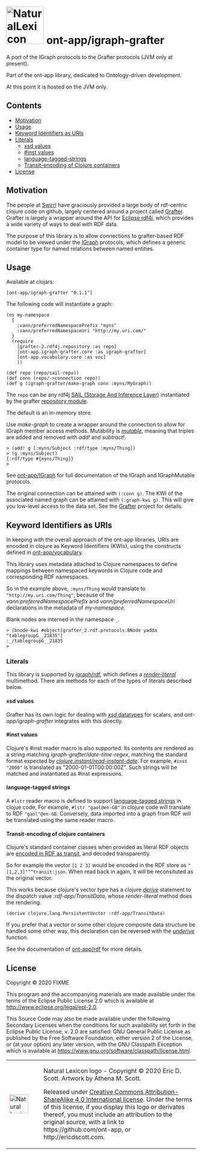 # <img src="http://ericdscott.com/NaturalLexiconLogo.png" alt="NaturalLexicon logo" :width=100 height=100/> ont-app/igraph-grafter 

A port of the IGraph protocols to the Grafter protocols (JVM only at present).

Part of the ont-app library, dedicated to Ontology-driven development.

At this point it is hosted on the JVM only.

## Contents
- [Motivation](#h2-motivation)
- [Usage](#h2-usage)
- [Keyword Identifiers as URIs](#h2-keyword-identifiers)
- [Literals](#h2-literals)
  - [xsd values](#h3-xsd)
  - [#inst values](#h3-inst-values)
  - [language-tagged-strings](#h3-language-tagged-strings)
  - [Transit-encoding of Clojure containers](#h3-transit-encoding)
- [License](#h2-license)

<a name="h2-motivation"></a>
## Motivation
The people at [Swirrl](https://www.swirrl.com/) have graciously
provided a large body of rdf-centric clojure code on github, largely
centered around a project called
[Grafter](https://github.com/Swirrl/grafter). Grafter is largely a
wrapper around the API for [Eclipse rdf4j](https://rdf4j.org/), which
provides a wide variety of ways to deal with RDF data.

The purpose of this library is to allow connections to grafter-based
RDF model to be viewed under the
[IGraph](https://github.com/ont-app/igraph) protocols, which defines a
generic container type for named relations between named entities.

<a name="h2-usage"></a>
## Usage

Available at clojars:

```
[ont-app/igraph-grafter "0.1.1"]
```

The following code will instantiate a graph:

```
(ns my-namespace
  {
    :vann/preferredNamespacePrefix "myns"
    :vann/preferredNamespaceUri "http://my.uri.com/"
  }
  (require 
    [grafter-2.rdf4j.repository :as repo]
    [ont-app.igraph-grafter.core :as igraph-grafter]
    [ont-app.vocabulary.core :as voc]  
    ))

(def repo (repo/sail-repo))
(def conn (repo/->connection repo))
(def g (igraph-grafter/make-graph conn :myns/MyGraph))
```

The `repo` can be any rdf4j [SAIL (Storage And Inference Layer)](https://rdf4j.org/javadoc/latest/org/eclipse/rdf4j/sail/package-summary.html)
instantiated by the grafter [repository
module](https://cljdoc.org/d/grafter/grafter/2.0.3/api/grafter-2.rdf4j.repository).

The default is an in-memory store.

Use _make-graph_ to create a wrapper around the connection to allow
for IGraph member access methods. Mutability is
[_mutable_](https://github.com/ont-app/igraph#IGraphMutable), meaning
that triples are added and removed with _add!_ and _subtract!_.

```
> (add! g [:myns/Subject :rdf/type :myns/Thing])
> (g :myns/Subject)
{:rdf/type #{myns/Thing}}
>
```

See [ont-app/IGraph](https://github.com/ont-app/igraph) for
full documentation of the IGraph and IGraphMutable protocols.

The original connection can be attained with `(:conn g)`.  The KWI of
the associated named graph can be attained with `(:graph-kwi g)`. This
will give you low-level access to the data set. See the
[Grafter](https://github.com/Swirrl/grafter) project for details.


<a name="h2-keyword-identifiers"></a>
## Keyword Identifiers as URIs

In keeping with the overall approach of the ont-app libraries, URIs
are encoded in clojure as Keyword Identifiers (KWIs), using the
constructs defined in
[ont-app/vocabulary](https://github.com/ont-app/vocabulary).

This library uses metadata attached to Clojure namespaces to define
mappings between namespaced keywords in Clojure code and corresponding
RDF namespaces.

So in the example above, `:myns/Thing` would translate to
`"http://my.uri.com/Thing"`, because of the
_vann:preferredNamespacePrefix_ and _vann/preferredNamespaceUri_
declarations in the metadata of _my-namespace_.

Blank nodes are interned in the namespace `_`. 

```
> (bnode-kwi #object[grafter_2.rdf.protocols.BNode yadda "tablegroupG__21835"]
:_/tablegroupG__21835
>
```

<a name="h2-literals"></a>
### Literals

This library is supported by
[igraph/rdf](https://github.com/ont-app/rdf), which defines a
[_render-literal_](https://github.com/ont-app/rdf#h3-render-literal-multimethod)
multimethod. There are methods for each of the types of literals
described below.

<a name="h3-xsd"></a>
#### xsd values
Grafter has its own logic for dealing with [_xsd_
datatypes](https://en.wikipedia.org/wiki/XML_Schema_(W3C)) for
scalars, and _ont-app/igraph-grafter_ integrates with this directly.

<a name="h3-inst-values"></a>
#### #inst values
Clojure's #inst reader macro is also supported. Its contents are
rendered as a string matching _igraph-grafter/date-time-regex_,
matching the standard format expected by
[_clojure.instant/read-instant-date_](https://clojuredocs.org/clojure.instant/read-instant-date).
For example, `#inst "2000"` is translated as
"2000-01-01T00:00:00Z". Such strings will be matched and instantiated
as #inst expressions.

<a name="h3-language-tagged-strings"></a>
#### language-tagged strings
A `#lstr` reader macro is defined to support [language-tagged
strings](https://github.com/ont-app/vocabulary/#h2-language-tagged-strings)
in clojue code, For example, `#lstr "gaol@en-GB"` in clojure code will
translate to RDF `"gaol"@en-GB`. Conversely, data imported into a
graph from RDF will be translated using the same reader macro.

<a name="h3-transit-encoding"></a>
#### Transit-encoding of clojure containers
Clojure's standard container classes when provided as literal RDF
objects are [encoded in RDF as
transit](https://github.com/ont-app/rdf#h3-transit-encoded-values),
and decoded transparently.

So for example the vector `[1 2 3]` would be encoded in the RDF store
as `"[1,2,3]"^^transit:json`. When read back in again, it will be
reconsituted as the original vector.

This works because clojure's vector type has a clojure
[_derive_](https://clojuredocs.org/clojure.core/derive) statement to
the dispatch value _:rdf-app/TransitData_, whose _render-literal_
method does the rendering.

```
(derive clojure.lang.PersistentVector :rdf-app/TransitData)
```

If you prefer that a vector or some other clojure composite data
structure be handled some other way, this declaration can be reversed
with the [_underive_
](https://clojuredocs.org/clojure.core/underive)function.

See the documentation of [ont-app/rdf](https://github.com/ont-app/rdf)
for more details.

<a name="h2-license"></a>
## License

Copyright © 2020 FIXME

This program and the accompanying materials are made available under
the terms of the Eclipse Public License 2.0 which is available at
http://www.eclipse.org/legal/epl-2.0.

This Source Code may also be made available under the following
Secondary Licenses when the conditions for such availability set forth
in the Eclipse Public License, v. 2.0 are satisfied: GNU General
Public License as published by the Free Software Foundation, either
version 2 of the License, or (at your option) any later version, with
the GNU Classpath Exception which is available at
https://www.gnu.org/software/classpath/license.html.


<table> <tr> <td width=75> <img
src="http://ericdscott.com/NaturalLexiconLogo.png" alt="Natural
Lexicon logo" :width=50 height=50/> </td> <td> <p>Natural Lexicon
logo - Copyright © 2020 Eric D. Scott. Artwork by Athena M. Scott.</p>
<p>Released under <a
href="https://creativecommons.org/licenses/by-sa/4.0/">Creative
Commons Attribution-ShareAlike 4.0 International license</a>. Under
the terms of this license, if you display this logo or derivates
thereof, you must include an attribution to the original source, with
a link to https://github.com/ont-app, or http://ericdscott.com. </p>
</td> </tr> <table>
